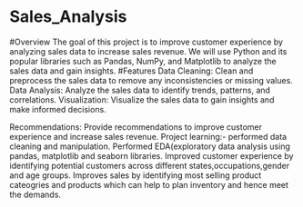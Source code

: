 # Sales_Analysis
#Overview
The goal of this project is to improve customer experience by analyzing sales data to increase sales revenue. We will use Python and its popular libraries such as Pandas, NumPy, and Matplotlib to analyze the sales data and gain insights.
#Features
Data Cleaning: Clean and preprocess the sales data to remove any inconsistencies or missing values.
Data Analysis: Analyze the sales data to identify trends, patterns, and correlations.
Visualization: Visualize the sales data to gain insights and make informed decisions.

Recommendations: Provide recommendations to improve customer experience and increase sales revenue.
Project learning:- performed data cleaning and manipulation.
Performed EDA(exploratory data analysis using pandas, matplotlib and seaborn libraries.
Improved customer experience by identifying potential customers across different states,occupations,gender and age groups.
Improves sales by identifying most selling product cateogries and products which can help to plan inventory and hence meet the demands. 

